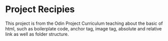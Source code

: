 # Project Recipies

This project is from the Odin Project Curriculum
teaching about the basic of html, such as boilerplate code,
anchor tag, image tag, absolute and relative link as well as folder structure.